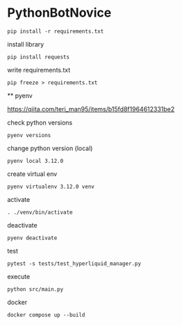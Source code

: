 # PythonBotNovice

```
pip install -r requirements.txt
```

install library

```
pip install requests
```

write requirements.txt

```
pip freeze > requirements.txt
```

** pyenv

https://qiita.com/teri_man95/items/b15fd8f1964612331be2

check python versions

```
pyenv versions
```

change python version (local)

```
pyenv local 3.12.0
```

create virtual env

```
pyenv virtualenv 3.12.0 venv
```

activate

```
. ./venv/bin/activate
```

deactivate

```
pyenv deactivate
```

test

```
pytest -s tests/test_hyperliquid_manager.py
```

execute

```
python src/main.py
```

docker

```
docker compose up --build
```
